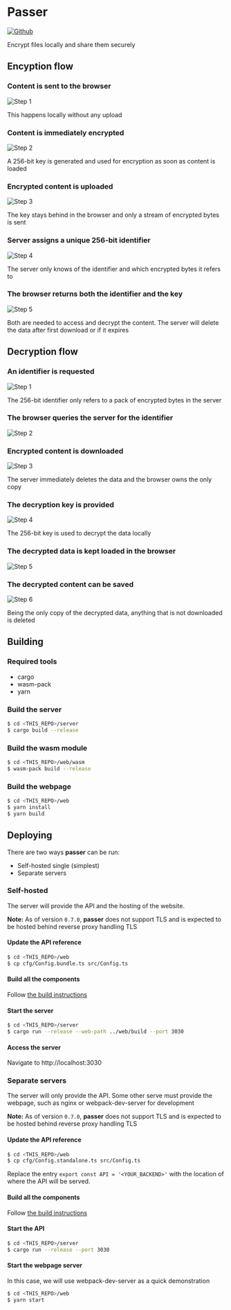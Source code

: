 # Passer
[![Github](https://github.com/m-lima/passer/actions/workflows/check.yml/badge.svg)](https://github.com/m-lima/passer/actions/workflows/check.yml)

Encrypt files locally and share them securely

## Encyption flow

### Content is sent to the browser
![Step 1](https://raw.githubusercontent.com/m-lima/passer/master/web/src/img/passer-flow-enc-1.svg)

This happens locally without any upload

### Content is immediately encrypted
![Step 2](https://raw.githubusercontent.com/m-lima/passer/master/web/src/img/passer-flow-enc-2.svg)

A 256-bit key is generated and used for encryption as soon as content is loaded

### Encrypted content is uploaded
![Step 3](https://raw.githubusercontent.com/m-lima/passer/master/web/src/img/passer-flow-enc-3.svg)

The key stays behind in the browser and only a stream of encrypted bytes is sent

### Server assigns a unique 256-bit identifier
![Step 4](https://raw.githubusercontent.com/m-lima/passer/master/web/src/img/passer-flow-enc-4.svg)

The server only knows of the identifier and which encrypted bytes it refers to

### The browser returns both the identifier and the key
![Step 5](https://raw.githubusercontent.com/m-lima/passer/master/web/src/img/passer-flow-enc-5.svg)

Both are needed to access and decrypt the content. The server will delete the data after first download or if it expires

## Decryption flow

### An identifier is requested
![Step 1](https://raw.githubusercontent.com/m-lima/passer/master/web/src/img/passer-flow-dec-1.svg)

The 256-bit identifier only refers to a pack of encrypted bytes in the server

### The browser queries the server for the identifier
![Step 2](https://raw.githubusercontent.com/m-lima/passer/master/web/src/img/passer-flow-dec-2.svg)

### Encrypted content is downloaded
![Step 3](https://raw.githubusercontent.com/m-lima/passer/master/web/src/img/passer-flow-dec-3.svg)

The server immediately deletes the data and the browser owns the only copy

### The decryption key is provided
![Step 4](https://raw.githubusercontent.com/m-lima/passer/master/web/src/img/passer-flow-dec-4.svg)

The 256-bit key is used to decrypt the data locally

### The decrypted data is kept loaded in the browser
![Step 5](https://raw.githubusercontent.com/m-lima/passer/master/web/src/img/passer-flow-dec-5.svg)

### The decrypted content can be saved
![Step 6](https://raw.githubusercontent.com/m-lima/passer/master/web/src/img/passer-flow-dec-6.svg)

Being the only copy of the decrypted data, anything that is not downloaded is deleted

## Building
### Required tools
* cargo
* wasm-pack
* yarn

### Build the server
```bash
$ cd <THIS_REPO>/server
$ cargo build --release
```

### Build the wasm module
```bash
$ cd <THIS_REPO>/web/wasm
$ wasm-pack build --release
```

### Build the webpage
```bash
$ cd <THIS_REPO>/web
$ yarn install
$ yarn build
```
## Deploying
There are two ways **passer** can be run:
* Self-hosted single (simplest)
* Separate servers

### Self-hosted
The server will provide the API and the hosting of the website.

**Note:** As of version `0.7.0`, **passer** does not support TLS and is expected to be hosted behind
reverse proxy handling TLS

#### Update the API reference
```bash
$ cd <THIS_REPO>/web
$ cp cfg/Config.bundle.ts src/Config.ts
```

#### Build all the components
Follow [the build instructions](##Building)

#### Start the server

```bash
$ cd <THIS_REPO>/server
$ cargo run --release --web-path ../web/build --port 3030
```

#### Access the server
Navigate to http://localhost:3030

### Separate servers
The server will only provide the API. Some other serve must provide the webpage, such as nginx or
webpack-dev-server for development

**Note:** As of version `0.7.0`, **passer** does not support TLS and is expected to be hosted behind
reverse proxy handling TLS

#### Update the API reference
```bash
$ cd <THIS_REPO>/web
$ cp cfg/Config.standalone.ts src/Config.ts
```

Replace the entry `export const API = '<YOUR_BACKEND>'` with the location of where the API
will be served.

#### Build all the components
Follow [the build instructions](##Building)

#### Start the API

```bash
$ cd <THIS_REPO>/server
$ cargo run --release --port 3030
```

#### Start the webpage server
In this case, we will use webpack-dev-server as a quick demonstration
```bash
$ cd <THIS_REPO>/web
$ yarn start
```
